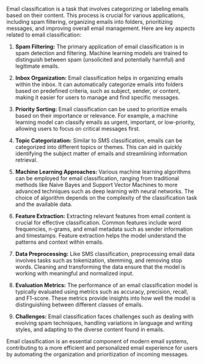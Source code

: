 Email classification is a task that involves categorizing or labeling emails based on their content. This process is crucial for various applications, including spam filtering, organizing emails into folders, prioritizing messages, and improving overall email management. Here are key aspects related to email classification:

1. **Spam Filtering:** The primary application of email classification is in spam detection and filtering. Machine learning models are trained to distinguish between spam (unsolicited and potentially harmful) and legitimate emails.

2. **Inbox Organization:** Email classification helps in organizing emails within the inbox. It can automatically categorize emails into folders based on predefined criteria, such as subject, sender, or content, making it easier for users to manage and find specific messages.

3. **Priority Sorting:** Email classification can be used to prioritize emails based on their importance or relevance. For example, a machine learning model can classify emails as urgent, important, or low-priority, allowing users to focus on critical messages first.

4. **Topic Categorization:** Similar to SMS classification, emails can be categorized into different topics or themes. This can aid in quickly identifying the subject matter of emails and streamlining information retrieval.

5. **Machine Learning Approaches:** Various machine learning algorithms can be employed for email classification, ranging from traditional methods like Naive Bayes and Support Vector Machines to more advanced techniques such as deep learning with neural networks. The choice of algorithm depends on the complexity of the classification task and the available data.

6. **Feature Extraction:** Extracting relevant features from email content is crucial for effective classification. Common features include word frequencies, n-grams, and email metadata such as sender information and timestamps. Feature extraction helps the model understand the patterns and context within emails.

7. **Data Preprocessing:** Like SMS classification, preprocessing email data involves tasks such as tokenization, stemming, and removing stop words. Cleaning and transforming the data ensure that the model is working with meaningful and normalized input.

8. **Evaluation Metrics:** The performance of an email classification model is typically evaluated using metrics such as accuracy, precision, recall, and F1-score. These metrics provide insights into how well the model is distinguishing between different classes of emails.

9. **Challenges:** Email classification faces challenges such as dealing with evolving spam techniques, handling variations in language and writing styles, and adapting to the diverse content found in emails.

Email classification is an essential component of modern email systems, contributing to a more efficient and personalized email experience for users by automating the organization and prioritization of incoming messages.
